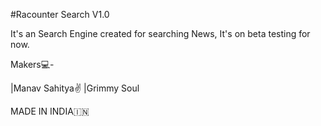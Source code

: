 #Racounter Search V1.0
 
It's an Search Engine created for searching News,
It's on beta testing for now.

Makers💻- 

|Manav Sahitya✌️
|Grimmy Soul

MADE IN INDIA🇮🇳
